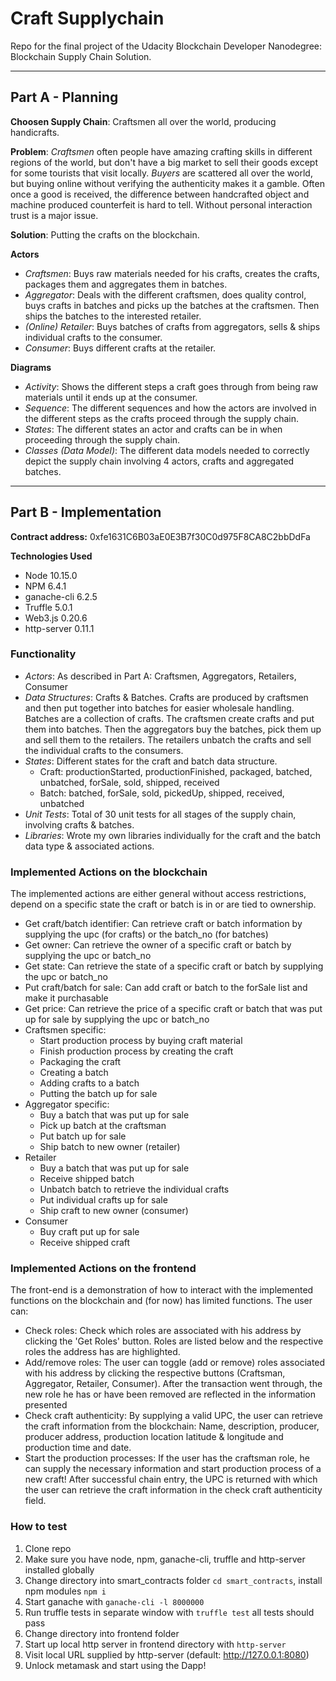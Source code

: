 # Craft Supplychain
Repo for the final project of the Udacity Blockchain Developer Nanodegree: Blockchain Supply Chain Solution.

---

## Part A - Planning
**Choosen Supply Chain**: Craftsmen all over the world, producing handicrafts.

**Problem**: *Craftsmen* often people have amazing crafting skills in different regions of the world, but don't have a
big market to sell their goods except for some tourists that visit locally.
*Buyers* are scattered all over the world,
but buying online without verifying the authenticity makes it a gamble. Often once a good is received, the difference
between handcrafted object and machine produced counterfeit is hard to tell. 
Without personal interaction trust is a major issue.

**Solution**: Putting the crafts on the blockchain.

**Actors**
- *Craftsmen*: Buys raw materials needed for his crafts, creates the crafts, packages them and aggregates them in batches.
- *Aggregator*: Deals with the different craftsmen, does quality control, buys crafts in batches and picks up the batches at the craftsmen. Then ships the batches to the interested retailer.
- *(Online) Retailer*: Buys batches of crafts from aggregators, sells & ships individual crafts to the consumer.
- *Consumer*: Buys different crafts at the retailer.

**Diagrams**
- *Activity*: Shows the different steps a craft goes through from being raw materials until it ends up at the consumer.
- *Sequence*: The different sequences and how the actors are involved in the different steps as the crafts proceed through the supply chain.
- *States*: The different states an actor and crafts can be in when proceeding through the supply chain.
- *Classes (Data Model)*: The different data models needed to correctly depict the supply chain involving 4 actors, crafts and aggregated batches.

--- 
## Part B - Implementation
**Contract address:** 0xfe1631C6B03aE0E3B7f30C0d975F8CA8C2bbDdFa

**Technologies Used**

* Node 10.15.0
* NPM 6.4.1
* ganache-cli 6.2.5
* Truffle 5.0.1
* Web3.js 0.20.6
* http-server 0.11.1


### Functionality

- *Actors*: As described in Part A: Craftsmen, Aggregators, Retailers, Consumer
- *Data Structures*: Crafts & Batches. Crafts are produced by craftsmen and then put together into batches for easier wholesale handling. Batches are a collection of crafts. The craftsmen create crafts and put them into batches. Then the aggregators buy the batches, pick them up and sell them to the retailers. The retailers unbatch the crafts and sell the individual crafts to the consumers.
- *States*: Different states for the craft and batch data structure.
  - Craft: productionStarted, productionFinished, packaged, batched, unbatched, forSale, sold, shipped, received
  - Batch: batched, forSale, sold, pickedUp, shipped, received, unbatched
- *Unit Tests*: Total of 30 unit tests for all stages of the supply chain, involving crafts & batches.
- *Libraries*: Wrote my own libraries individually for the craft and the batch data type & associated actions.

### Implemented Actions on the blockchain

The implemented actions are either general without access restrictions, depend on a specific state the craft or batch is in or are tied to ownership.

- Get craft/batch identifier: Can retrieve craft or batch information by supplying the upc (for crafts) or the batch_no (for batches)
- Get owner: Can retrieve the owner of a specific craft or batch by supplying the upc or batch_no
- Get state: Can retrieve the state of a specific craft or batch by supplying the upc or batch_no
- Put craft/batch for sale: Can add craft or batch to the forSale list and make it purchasable
- Get price: Can retrieve the price of a specific craft or batch that was put up for sale by supplying the upc or batch_no
- Craftsmen specific:
  - Start production process by buying craft material
  - Finish production process by creating the craft
  - Packaging the craft
  - Creating a batch
  - Adding crafts to a batch
  - Putting the batch up for sale
- Aggregator specific:
  - Buy a batch that was put up for sale
  - Pick up batch at the craftsman
  - Put batch up for sale
  - Ship batch to new owner (retailer)
- Retailer
  - Buy a batch that was put up for sale
  - Receive shipped batch
  - Unbatch batch to retrieve the individual crafts
  - Put individual crafts up for sale
  - Ship craft to new owner (consumer)
- Consumer
  - Buy craft put up for sale
  - Receive shipped craft
  
### Implemented Actions on the frontend

The front-end is a demonstration of how to interact with the implemented functions on the blockchain and (for now) has limited functions. The user can:
- Check roles: Check which roles are associated with his address by clicking the 'Get Roles' button. Roles are listed below and the respective roles the address has are highlighted.
- Add/remove roles: The user can toggle (add or remove) roles associated with his address by clicking the respective buttons (Craftsman, Aggregator, Retailer, Consumer). After the transaction went through, the new role he has or have been removed are reflected in the information presented
- Check craft authenticity: By supplying a valid UPC, the user can retrieve the craft information from the blockchain: Name, description, producer, producer address, production location latitude & longitude and production time and date.
- Start the production processes: If the user has the craftsman role, he can supply the necessary information and start production process of a new craft! After successful chain entry, the UPC is returned with which the user can retrieve the craft information in the check craft authenticity field.

### How to test

1. Clone repo
2. Make sure you have node, npm, ganache-cli, truffle and http-server installed globally
3. Change directory into smart_contracts folder `cd smart_contracts`, install npm modules `npm i`
4. Start ganache with `ganache-cli -l 8000000`
5. Run truffle tests in separate window with `truffle test` all tests should pass
6. Change directory into frontend folder 
7. Start up local http server in frontend directory with `http-server`
8. Visit local URL supplied by http-server (default: http://127.0.0.1:8080)
9. Unlock metamask and start using the Dapp!

